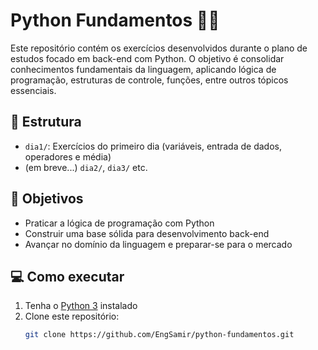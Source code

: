 # Python Fundamentos 📘🐍

Este repositório contém os exercícios desenvolvidos durante o plano de estudos focado em back-end com Python. O objetivo é consolidar conhecimentos fundamentais da linguagem, aplicando lógica de programação, estruturas de controle, funções, entre outros tópicos essenciais.

## 🚀 Estrutura

- `dia1/`: Exercícios do primeiro dia (variáveis, entrada de dados, operadores e média)
- (em breve...) `dia2/`, `dia3/` etc.

## 🧠 Objetivos

- Praticar a lógica de programação com Python
- Construir uma base sólida para desenvolvimento back-end
- Avançar no domínio da linguagem e preparar-se para o mercado

## 💻 Como executar

1. Tenha o [Python 3](https://www.python.org/downloads/) instalado
2. Clone este repositório:
   ```bash
   git clone https://github.com/EngSamir/python-fundamentos.git
